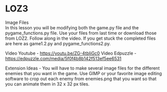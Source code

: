 # LOZ3
Image Files  
In this lesson you will be modifying both the game.py file and the pygame_functions.py file.  Use your files from last time or download those from LOZ2.  Follow along in the video.  If you get stuck the completed files are here as game1.2.py and pygame_functions2.py.

Video Youtube - https://youtu.be/ZG-4tbIiGc0
Video Edpuzzle - https://edpuzzle.com/media/5f0f4b8b142f513ef5ee6531

Extension Ideas -
You will have to make several image files for the different enemies that you want in the game.  Use GIMP or your favorite image editing software to crop out each enemy from enemies.png that you want so that you can animate them in 32 x 32 px tiles.
